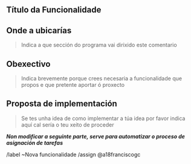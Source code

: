 ## Título da Funcionalidade

>

## Onde a ubicarías

> Indica a que sección do programa vai dirixido este comentario

## Obexectivo

> Indica brevemente porque crees necesaria a funcionalidade que propos e que pretente aportar ó proxecto

## Proposta de implementación

> Se tes unha idea de como implementar a túa idea por favor indica aquí cal sería o teu xeito de proceder

***Non modificar a seguinte parte, serve para automatizar o proceso de asignación de tarefas***

/label ~Nova funcionalidade
/assign @a18franciscogc
